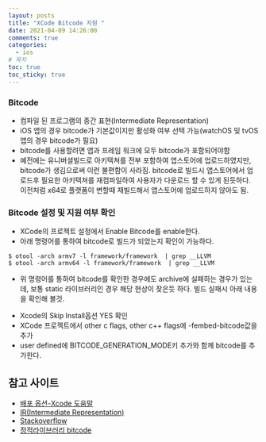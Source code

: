 ```yaml
---
layout: posts
title: "XCode Bitcode 지원 "
date: 2021-04-09 14:26:00
comments: true
categories:
  - ios
# 목차
toc: true
toc_sticky: true
---
```


### Bitcode

  * 컴파일 된 프로그램의 중간 표현(Intermediate Representation)
  * iOS 앱의 경우 bitcode가 기본값이지만 활성화 여부 선택 가능(watchOS 및 tvOS 앱의 경우 bitcode가 필요)
  * bitcode를 사용할려면 앱과 프레임 워크에 모두 bitcode가 포함되어야함
  * 예전에는 유니버셜빌드로 아키텍쳐를 전부 포함하여 앱스토어에 업로드하였지만, bitcode가 생김으로써 이런 불편함이 사라짐.
  bitcode로 빌드시 앱스토어에서 업로드후 필요한 아키텍쳐를 재컴파일하여 사용자가 다운로드 할 수 있게 된듯하다.
  이전처럼 x64로 플랫폼이 변할때 재빌드해서 앱스토어에 업로드하지 않아도 됨.

### Bitcode 설정 및 지원 여부 확인

  * XCode의 프로젝트 설정에서 Enable Bitcode를 enable한다.
  * 아래 명령어를 통하여 bitcode로 빌드가 되었는지 확인이 가능하다.
  ```
  $ otool -arch armv7 -l framework/framework  | grep __LLVM
  $ otool -arch armv64 -l framework/framework  | grep __LLVM
  ```
  * 위 명령어를 통하여 bitcode를 확인한 경우에도 archive에 실패하는 경우가 있는데, 보통 static 라이브러리인 경우 해당 현상이 잦은듯 하다.
  빌드 실패시 아래 내용을 확인해 볼것.
  - Xcode의 Skip Install옵션 YES 확인
  - XCode 프로젝트에서 other c flags, other c++ flags에 -fembed-bitcode값을 추가
  - user defined에 BITCODE_GENERATION_MODE키 추가와 함께 bitcode를 추가한다.

## 참고 사이트

  - [배포 옵션-Xcode 도움말](https://help.apple.com/xcode/mac/11.0/index.html?localePath=en.lproj#/devde46df08a)
  - [IR(Intermediate Representation)](https://www.lazenca.net/pages/viewpage.action?pageId=6324673)
  - [Stackoverflow](https://stackoverflow.com/questions/61824439/bitcode-bundle-could-not-be-generated-because)
  - [정적라이브러리 bitcode](https://oraora.tistory.com/entry/iOS-%ED%94%84%EB%A1%9C%EC%A0%9D%ED%8A%B8%EC%97%90%EC%84%9C-%EC%82%AC%EC%9A%A9%ED%95%98%EB%8A%94-%EC%A0%95%EC%A0%81-%EB%9D%BC%EC%9D%B4%EB%B8%8C%EB%9F%AC%EB%A6%AC%EB%8F%84-Bitcode-%EC%A0%81%EC%9A%A9)

  